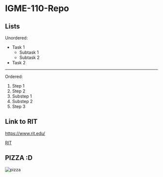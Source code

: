 # IGME-110-Repo
## Lists
Unordered:
- Task 1
  - Subtask 1
  - Subtask 2
- Task 2
---
Ordered:
1. Step 1
2. Step 2
  1. Substep 1
  2. Substep 2  
4. Step 3 

## Link to RIT
https://www.rit.edu/

[RIT](https://www.rit.edu/)

## PIZZA :D
![pizza](https://theawesomedaily.com/wp-content/uploads/2016/09/pictures-of-pizza-1-1024x768.jpg)
